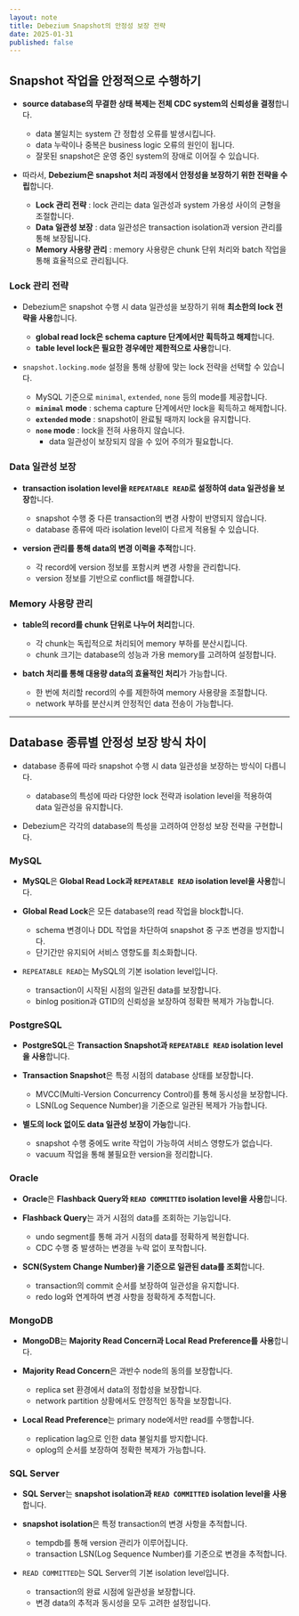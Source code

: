 ```yaml
---
layout: note
title: Debezium Snapshot의 안정성 보장 전략
date: 2025-01-31
published: false
---
```





## Snapshot 작업을 안정적으로 수행하기

- **source database의 무결한 상태 복제는 전체 CDC system의 신뢰성을 결정**합니다.
    - data 불일치는 system 간 정합성 오류를 발생시킵니다.
    - data 누락이나 중복은 business logic 오류의 원인이 됩니다.
    - 잘못된 snapshot은 운영 중인 system의 장애로 이어질 수 있습니다.

- 따라서, **Debezium은 snapshot 처리 과정에서 안정성을 보장하기 위한 전략을 수립**합니다.
    - **Lock 관리 전략** : lock 관리는 data 일관성과 system 가용성 사이의 균형을 조절합니다.
    - **Data 일관성 보장** : data 일관성은 transaction isolation과 version 관리를 통해 보장됩니다.
    - **Memory 사용량 관리** : memory 사용량은 chunk 단위 처리와 batch 작업을 통해 효율적으로 관리됩니다.


### Lock 관리 전략

- Debezium은 snapshot 수행 시 data 일관성을 보장하기 위해 **최소한의 lock 전략을 사용**합니다.
    - **global read lock은 schema capture 단계에서만 획득하고 해제**합니다.
    - **table level lock은 필요한 경우에만 제한적으로 사용**합니다.

- `snapshot.locking.mode` 설정을 통해 상황에 맞는 lock 전략을 선택할 수 있습니다.
    - MySQL 기준으로 `minimal`, `extended`, `none` 등의 mode를 제공합니다.
    - **`minimal` mode** : schema capture 단계에서만 lock을 획득하고 해제합니다.
    - **`extended` mode** : snapshot이 완료될 때까지 lock을 유지합니다.
    - **`none` mode** : lock을 전혀 사용하지 않습니다.
        - data 일관성이 보장되지 않을 수 있어 주의가 필요합니다.


### Data 일관성 보장

- **transaction isolation level을 `REPEATABLE READ`로 설정하여 data 일관성을 보장**합니다.
    - snapshot 수행 중 다른 transaction의 변경 사항이 반영되지 않습니다.
    - database 종류에 따라 isolation level이 다르게 적용될 수 있습니다.

- **version 관리를 통해 data의 변경 이력을 추적**합니다.
    - 각 record에 version 정보를 포함시켜 변경 사항을 관리합니다.
    - version 정보를 기반으로 conflict를 해결합니다.


### Memory 사용량 관리

- **table의 record를 chunk 단위로 나누어 처리**합니다.
    - 각 chunk는 독립적으로 처리되어 memory 부하를 분산시킵니다.
    - chunk 크기는 database의 성능과 가용 memory를 고려하여 설정합니다.

- **batch 처리를 통해 대용량 data의 효율적인 처리**가 가능합니다.
    - 한 번에 처리할 record의 수를 제한하여 memory 사용량을 조절합니다.
    - network 부하를 분산시켜 안정적인 data 전송이 가능합니다.


---


## Database 종류별 안정성 보장 방식 차이

- database 종류에 따라 snapshot 수행 시 data 일관성을 보장하는 방식이 다릅니다.
    - database의 특성에 따라 다양한 lock 전략과 isolation level을 적용하여 data 일관성을 유지합니다.

- Debezium은 각각의 database의 특성을 고려하여 안정성 보장 전략을 구현합니다.


### MySQL

- **MySQL**은 **Global Read Lock과 `REPEATABLE READ` isolation level을 사용**합니다.

- **Global Read Lock**은 모든 database의 read 작업을 block합니다.
    - schema 변경이나 DDL 작업을 차단하여 snapshot 중 구조 변경을 방지합니다.
    - 단기간만 유지되어 서비스 영향도를 최소화합니다.

- `REPEATABLE READ`는 MySQL의 기본 isolation level입니다.
    - transaction이 시작된 시점의 일관된 data를 보장합니다.
    - binlog position과 GTID의 신뢰성을 보장하여 정확한 복제가 가능합니다.


### PostgreSQL

- **PostgreSQL**은 **Transaction Snapshot과 `REPEATABLE READ` isolation level을 사용**합니다.

- **Transaction Snapshot**은 특정 시점의 database 상태를 보장합니다.
    - MVCC(Multi-Version Concurrency Control)를 통해 동시성을 보장합니다.
    - LSN(Log Sequence Number)을 기준으로 일관된 복제가 가능합니다.

- **별도의 lock 없이도 data 일관성 보장이 가능**합니다.
    - snapshot 수행 중에도 write 작업이 가능하여 서비스 영향도가 없습니다.
    - vacuum 작업을 통해 불필요한 version을 정리합니다.


### Oracle

- **Oracle**은 **Flashback Query와 `READ COMMITTED` isolation level을 사용**합니다.

- **Flashback Query**는 과거 시점의 data를 조회하는 기능입니다.
    - undo segment를 통해 과거 시점의 data를 정확하게 복원합니다.
    - CDC 수행 중 발생하는 변경을 누락 없이 포착합니다.

- **SCN(System Change Number)을 기준으로 일관된 data를 조회**합니다.
    - transaction의 commit 순서를 보장하여 일관성을 유지합니다.
    - redo log와 연계하여 변경 사항을 정확하게 추적합니다.


### MongoDB

- **MongoDB**는 **Majority Read Concern과 Local Read Preference를 사용**합니다.

- **Majority Read Concern**은 과반수 node의 동의를 보장합니다.
    - replica set 환경에서 data의 정합성을 보장합니다.
    - network partition 상황에서도 안정적인 동작을 보장합니다.

- **Local Read Preference**는 primary node에서만 read를 수행합니다.
    - replication lag으로 인한 data 불일치를 방지합니다.
    - oplog의 순서를 보장하여 정확한 복제가 가능합니다.


### SQL Server

- **SQL Server**는 **snapshot isolation과 `READ COMMITTED` isolation level을 사용**합니다.

- **snapshot isolation**은 특정 transaction의 변경 사항을 추적합니다.
    - tempdb를 통해 version 관리가 이루어집니다.
    - transaction LSN(Log Sequence Number)를 기준으로 변경을 추적합니다.

- `READ COMMITTED`는 SQL Server의 기본 isolation level입니다.
    - transaction의 완료 시점에 일관성을 보장합니다.
    - 변경 data의 추적과 동시성을 모두 고려한 설정입니다.
